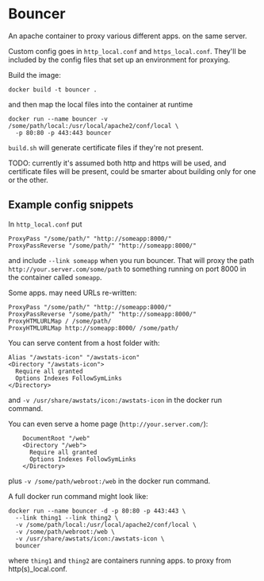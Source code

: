 # Bouncer

An apache container to proxy various different apps. on the same server.

Custom config goes in `http_local.conf` and `https_local.conf`.
They'll be included by the config files that set up an environment
for proxying.

Build the image:
```shell
docker build -t bouncer .
```
and then map the local files into the container at runtime
```shell
docker run --name bouncer -v /some/path/local:/usr/local/apache2/conf/local \
  -p 80:80 -p 443:443 bouncer
```

`build.sh` will generate certificate files if they're not present.

TODO: currently it's assumed both http and https will be used, and
certificate files will be present, could be smarter about building
only for one or the other.

## Example config snippets

In `http_local.conf` put
```
ProxyPass "/some/path/" "http://someapp:8000/"
ProxyPassReverse "/some/path/" "http://someapp:8000/"
```
and include `--link someapp` when you run bouncer.  That will proxy the path
`http://your.server.com/some/path` to something running on port 8000 in the
container called `someapp`.

Some apps. may need URLs re-written:
```
ProxyPass "/some/path/" "http://someapp:8000/"
ProxyPassReverse "/some/path/" "http://someapp:8000/"
ProxyHTMLURLMap / /some/path/
ProxyHTMLURLMap http://someapp:8000/ /some/path/
```

You can serve content from a host folder with:
```
Alias "/awstats-icon" "/awstats-icon"
<Directory "/awstats-icon">
  Require all granted
  Options Indexes FollowSymLinks
</Directory>
```
and `-v /usr/share/awstats/icon:/awstats-icon` in the docker run command.

You can even serve a home page (`http://your.server.com/`):
```
    DocumentRoot "/web"
    <Directory "/web">
      Require all granted
      Options Indexes FollowSymLinks
    </Directory>
```
plus `-v /some/path/webroot:/web` in the docker run command.

A full docker run command might look like:
```
docker run --name bouncer -d -p 80:80 -p 443:443 \
  --link thing1 --link thing2 \
  -v /some/path/local:/usr/local/apache2/conf/local \
  -v /some/path/webroot:/web \
  -v /usr/share/awstats/icon:/awstats-icon \
  bouncer
```
where `thing1` and `thing2` are containers running apps. to proxy
from http(s)_local.conf.
